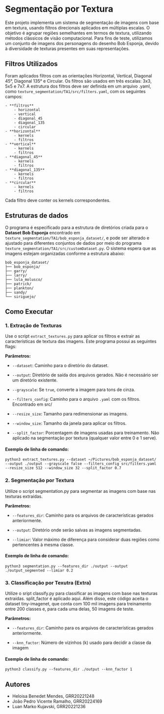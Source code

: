 # Segmentação por Textura

Este projeto implementa um sistema de segmentação de imagens com base em textura, usando filtros direcionais aplicados em múltiplas escalas. O objetivo é agrupar regiões semelhantes em termos de textura, utilizando métodos clássicos de visão computacional. Para fins de teste, utilizamos um conjunto de imagens dos personagens do desenho Bob Esponja, devido à diversidade de texturas presentes em suas representações.

## Filtros Utilizados

Foram aplicados filtros com as orientações Horizontal, Vertical, Diagonal 45°, Diagonal 135° e Circular.
Os filtros são usados em três escalas: 3x3, 5x5 e 7x7.
A estrutura dos filtros deve ser definida em um arquivo .yaml, como `texture_segmentation/TA1/src/filters.yaml`, com os seguintes campos:

```
- **filtros**
    - horizontal
    - vertical
    - diagonal_45
    - diagonal_135
    - circular
- **horizontal**
    - kernels
    - filtros
- **vertical**
    - kernels
    - filtros
- **diagonal_45**
    - kernels
    - filtros
- **diagonal_135**
    - kernels
    - filtros
- **circular**
    - kernels
    - filtros
```

Cada filtro deve conter os kernels correspondentes.

## Estruturas de dados

O programa é especificado para a estrutura de diretórios criada para o **Dataset Bob Esponja** encontrado em `texture_segmentation/TA1/bob_esponja_dataset/`, e pode ser alterado e ajustado para diferentes conjuntos de dados por meio do programa `texture_segmentation/TA1/src/customDataset.py`. O sistema espera que as imagens estejam organizadas conforme a estrutura abaixo:

```
bob_esponja_dataset/
├── bob_esponja/
├── garry/
├── larry/
├── lula_molusco/
├── patrick/
├── plankton/
├── sandy/
└── siriguejo/
```
    
## Como Executar

### 1. Extração de Texturas

Use o script `extract_textures.py` para aplicar os filtros e extrair as características de textura das imagens.
Este programa possui as seguintes flags:

**Parâmetros:**
- `--dataset`: Caminho para o diretório do dataset.

- `--output`: Diretório de saída dos arquivos gerados. Não é necessário ser um diretório existente.

- `--grayscale`:  Se `true`, converte a imagem para tons de cinza.

- `--filters_config`: Caminho para o arquivo `.yaml` com os filtros. Encontrado em src/

- `--resize_size`: Tamanho para redimensionar as imagens.

- `--window_size`: Tamanho da janela para aplicar os filtros.

- `--split_factor`: Porcentagem de imagens usadas para treinamento. Não aplicado na segmentação por textura (qualquer valor entre 0 e 1 serve).

#### Exemplo de linha de comando:

```
python3 extract_textures.py --dataset ~/Pictures/bob_esponja_dataset/ --output ./output --grayscale false --filters_config src/filters.yaml --resize_size 512 --window_size 32 --split_factor 0.7
```

### 2. Segmentação por Textura

Utilize o script segmentation.py para segmentar as imagens com base nas texturas extraídas.

**Parâmetros:**

- `--features_dir`: Caminho para os arquivos de características gerados anteriormente.

- `--output`: Diretório onde serão salvas as imagens segmentadas.

- `--limiar`: Valor máximo de diferença para considerar duas regiões como pertencentes à mesma classe.

#### Exemplo de linha de comando:

```
python3 segmentation.py --features_dir ./output --output ./output_segmented --limiar 0.2
```

### 3. Classificação por Texutra (Extra)

Utilize o sript classify.py para classificar as imagens com base nas texturas extraídas. split_factor é aplicado aqui. Além disso, este código aceita o dataset tiny-imagenet, que conta com 100 mil imagens para treinamento entre 200 classes e, para cada uma delas, 50 imagens de teste.

**Parâmetros:**

- `--features_dir`: Caminho para os arquivos de características gerados anteriormente.

- `--knn_factor`: Número de vizinhos (k) usado para decidir a classe da imagem 

#### Exemplo de linha de comando:

```
python3 classify.py --features_dir ./output --knn_factor 1
```

## Autores
- Heloisa Benedet Mendes, GRR20221248
- João Pedro Vicente Ramalho, GRR20224169
- Luan Marko Kujavski, GRR20221236
